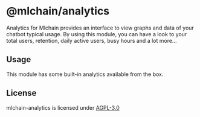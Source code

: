 # @mlchain/analytics

Analytics for Mlchain provides an interface to view graphs and data of your chatbot typical usage. By using this module, you can have a look to your total users, retention, daily active users, busy hours and a lot more...

## Usage

This module has some built-in analytics available from the box.

## License

mlchain-analytics is licensed under [AGPL-3.0](/LICENSE)
